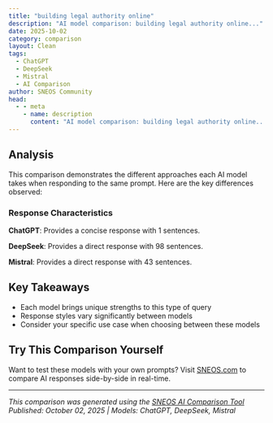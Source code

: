 ```yaml
---
title: "building legal authority online"
description: "AI model comparison: building legal authority online..."
date: 2025-10-02
category: comparison
layout: Clean
tags:
  - ChatGPT
  - DeepSeek
  - Mistral
  - AI Comparison
author: SNEOS Community
head:
  - - meta
    - name: description
      content: "AI model comparison: building legal authority online..."
---
```


<ChatComparison
  title="building legal authority online"
  prompt="building legal authority online"
  :responses='{
    "ChatGPT": "Building legal authority online involves establishing your credibility, expertise, and reputation in the legal field through various digital channels. Here are several strategies to help you build your online legal authority effectively:\n\n### 1. **Create a Professional Website**\n   - **Optimize for User Experience:** Ensure your website is easy to navigate, mobile-friendly, and professional.\n   - **Include Key Information:** Showcase your areas of expertise, credentials, services offered, and client testimonials.\n   - **Blog Section:** Start a legal blog to share insights, news, and informative articles related to your practice areas. This positions you as a knowledgeable resource.\n\n### 2. **Leverage Social Media**\n   - **Choose the Right Platforms:** Focus on platforms like LinkedIn for professional networking and Twitter for sharing legal insights.\n   - **Share Valuable Content:** Post articles, legal updates, and engage with followers to demonstrate your expertise.\n   - **Join Legal Groups:** Participate in relevant groups and forums where legal professionals and potential clients congregate.\n\n### 3. **Produce Valuable Content**\n   - **Write Articles and Guides:** Author downloadable guides, whitepapers, or articles that address common legal issues in your practice area.\n   - **Video Content:** Create videos explaining legal concepts, client FAQs, or updates on relevant laws. YouTube can be a powerful platform for this.\n   - **Podcasts/Webinars:** Start a podcast or series of webinars discussing legal topics to reach a broader audience.\n\n### 4. **Network and Collaborate**\n   - **Join Legal Associations:** Become an active member of local and national legal organizations.\n   - **Collaborate with Others:** Partner with other professionals, such as financial advisors, to create joint content or events.\n   - **Engage with Influencers:** Connect with recognized figures in the legal community and engage with their content.\n\n### 5. **Utilize SEO Strategies**\n   - **Optimize Content for Search Engines:** Use relevant keywords in your website and blog content.\n   - **Local SEO:** Optimize your Google Business Profile to enhance visibility for local searches related to your legal services.\n   - **Backlinking:** Work on getting backlinks from reputable websites to improve your site&#39;s authority.\n\n### 6. **Engage in Online Communities**\n   - **Legal Forums and Q&A Sites:** Participate in platforms like Avvo, Justia, or legal subreddits to answer questions and provide value.\n   - **Online Reviews:** Encourage satisfied clients to leave positive reviews on Google, Yelp, and legal directories.\n\n### 7. **Continuous Learning**\n   - **Stay Updated:** Regularly update yourself on the latest legal trends and developments in your practice area.\n   - **Continued Education:** Attend workshops, webinars, and courses to maintain your expertise and develop new skills.\n\n### 8. **Showcase Case Studies and Success Stories**\n   - **Real-life Examples:** Share anonymized case studies or success stories to illustrate your experience and the value you provide to clients.\n   - **Testimonials:** Feature client testimonials prominently on your website to build trust.\n\n### 9. **Offer Free Resources**\n   - **Consultations or eBooks:** Consider offering free initial consultations or downloadable eBooks that provide valuable information to potential clients.\n   - **Legal Checklists or Templates:** Create useful resources that people can access in exchange for their contact information, aiding in lead generation.\n\n### 10. **Public Speaking and Conferences**\n   - **Attend Events:** Speak at legal conferences or community events to showcase your expertise.\n   - **Workshops:** Organize or participate in workshops and training sessions.\n\n### Conclusion\nBuilding legal authority online is a long-term commitment that requires consistent effort, quality content, and active engagement with your audience. By implementing these strategies, you can enhance your visibility, attract clients, and establish yourself as a trusted authority in your legal field.",
    "DeepSeek": "Of course. Building legal authority online is a critical process for any business, professional, or organization. It\u2019s not just about avoiding lawsuits; it\u0027s about creating a trustworthy digital presence that protects you, your assets, and your users.\n\nThis guide breaks down the process into three key pillars: **Foundation, Protection, and Enforcement.**\n\n---\n\n### Pillar 1: Laying the Legal Foundation\n\nThis is the non-negotiable baseline. Without these, you are operating at significant risk.\n\n#### 1. **Website Terms of Service (ToS)**\nThink of this as the rulebook for using your website or service.\n*   **What it is:** A binding contract between you and your users.\n*   **Why you need it:**\n    *   **Sets the Rules:** Defines acceptable use, prohibited activities, and user responsibilities.\n    *   **Limits Liability:** Contains disclaimers that limit your legal responsibility for how the service is used or for any errors in content.\n    *   **Termination Clause:** Allows you to ban users who violate the terms.\n    *   **Governing Law:** Specifies which state/country\u0027s laws will apply in a dispute.\n*   **Key for:** E-commerce sites, SaaS companies, social networks, and any interactive platform.\n\n#### 2. **Privacy Policy**\nThis is often a legal requirement, not just a best practice.\n*   **What it is:** A disclosure document that explains what user data you collect, how you use it, and with whom you share it.\n*   **Why you need it:**\n    *   **Legal Compliance:** Mandated by laws like the GDPR (EU), CCPA/CPRA (California), and others.\n    *   **Builds Trust:** Transparency about data practices shows users you respect their privacy.\n    *   **Informs Users:** Details cookie usage, data retention policies, and user rights (e.g., the \u0022right to be forgotten\u0022).\n*   **Key for:** **Every single website that collects any personal data** (even just an email via a contact form).\n\n#### 3. **Disclaimer**\nThis protects you from claims related to the information you provide.\n*   **What it is:** A statement that limits your responsibility for the accuracy or applicability of your content.\n*   **Why you need it:**\n    *   **For Informational Sites:** \u0022This is not professional advice (medical, legal, financial).\u0022\n    *   **For Affiliate Links:** \u0022This post contains affiliate links, and I may earn a commission if you make a purchase.\u0022\n    *   **For Testimonials:** \u0022Results are not typical. Your experience may vary.\u0022\n    *   **For User-Generated Content:** \u0022Views expressed by users are their own.\u0022\n*   **Key for:** Bloggers, influencers, news sites, educational platforms, and forums.\n\n---\n\n### Pillar 2: Protecting Your Intellectual Property (IP)\n\nYour brand and creations are valuable assets. You must actively protect them.\n\n#### 1. **Copyright Protection**\n*   **What it is:** Automatic protection for original works fixed in a tangible medium (like your website copy, blog posts, photos, videos, and design).\n*   **How to Build Authority:**\n    *   **Use Copyright Notices:** Display \u0022\u00A9 [Year] [Company Name]. All Rights Reserved.\u0022\n    *   **Register Your Copyright:** For maximum protection (especially in the U.S.), register key works (like your core website content or a book) with the Copyright Office. This allows you to sue for statutory damages and attorney\u0027s fees.\n    *   **Clear Licensing:** If you allow sharing, use clear licenses like Creative Commons to specify what others can and cannot do.\n\n#### 2. **Trademark Protection**\n*   **What it is:** Protection for brand identifiers like your business name, logo, and slogans.\n*   **How to Build Authority:**\n    *   **Conduct a Search:** Before settling on a name, ensure it\u0027s not already trademarked.\n    *   **Register Your Trademark:** File for a federal trademark with the USPTO (in the U.S.) or equivalent bodies elsewhere. This gives you exclusive nationwide rights and the powerful \u00AE symbol.\n    *   **Use the Mark Correctly:** Use the \u2122 symbol for unregistered marks and the \u00AE for registered ones. Consistently use your mark as an adjective (e.g., \u0022XEROX brand copiers\u0022).\n\n---\n\n### Pillar 3: Managing Risk and Enforcement\n\nHaving policies is useless if you don\u0027t manage relationships and enforce your rights.\n\n#### 1. **Contracts for Service Providers**\n*   **What it is:** Written agreements with freelancers, contractors, and agencies.\n*   **Why you need it:**\n    *   **Defines Scope:** Prevents \u0022scope creep.\u0022\n    *   **IP Assignment:** Crucial clause ensuring that any work they create for you (code, design, content) becomes **your** property.\n    *   **Confidentiality:** Protects your business secrets.\n\n#### 2. **Clear Website Navigation and Accessibility**\n*   **What it is:** Making your legal pages easy to find and understand.\n*   **How to Build Authority:**\n    *   **Standard Footer Links:** Place clear links to your ToS, Privacy Policy, and Disclaimer in the website footer on every page.\n    *   **Clickwrap Agreements:** Use checkboxes like \u0022I agree to the Terms of Service\u0022 during sign-up or checkout. This creates a stronger legal agreement than a simple link (known as \u0022browsewrap\u0022).\n\n#### 3. **DMCA Takedown Policy**\n*   **What it is:** A process for dealing with copyright infringement claims.\n*   **Why you need it:**\n    *   **Safe Harbor:** In the U.S., the Digital Millennium Copyright Act (DMCA) provides a \u0022safe harbor\u0022 that shields you from liability for copyright infringement committed by your users **if** you have a proper takedown procedure in place.\n    *   **How to Implement:** Publish a DMCA Policy on your site and designate an agent with the U.S. Copyright Office to receive infringement notices.\n\n#### 4. **Enforcement and Monitoring**\n*   **Monitor for Infringement:** Use Google Alerts for your brand name, and reverse image search for your photos to find unauthorized use.\n*   **Act Decisively:** When you find infringement, send a formal Cease and Desist letter or a DMCA takedown notice to the offending site\u0027s hosting provider.\n\n---\n\n### Actionable Checklist for Building Legal Authority Online\n\n| For... | Must-Have Documents \u0026 Actions |\n| :--- | :--- |\n| **All Websites** | 1. **Privacy Policy** \u003Cbr\u003E 2. **Copyright Notice** in the footer \u003Cbr\u003E 3. **Disclaimer** (if giving advice) |\n| **E-commerce Stores** | 1. **Robust Terms of Service** (with payment, shipping, returns) \u003Cbr\u003E 2. **Privacy Policy** (GDPR/CCPA compliant) \u003Cbr\u003E 3. **Terms of Sale** \u003Cbr\u003E 4. **Secure Payment Processor** |\n| **SaaS / Apps** | 1. **Detailed Terms of Service** (Acceptable Use, Account Termination) \u003Cbr\u003E 2. **Service Level Agreement (SLA)** \u003Cbr\u003E 3. **Data Processing Agreement (DPA)** for GDPR \u003Cbr\u003E 4. **IP Assignment** in contractor agreements |\n| **Bloggers / Influencers** | 1. **Disclaimer** (for affiliate links and general advice) \u003Cbr\u003E 2. **Privacy Policy** \u003Cbr\u003E 3. **Copyright Protection** for original content \u003Cbr\u003E 4. **Disclosure** of sponsored content as per FTC guidelines |\n\n### **Crucial Final Advice**\n\n\u003E **Do not copy and paste legal documents from another website.** This is illegal (copyright infringement) and dangerous, as their business and legal needs are different from yours. Use templates from reputable legal tech companies as a starting point, but **always consult with a qualified business attorney** to tailor these documents to your specific situation. This investment is far cheaper than dealing with a single lawsuit or regulatory fine.",
    "Mistral": "Building legal authority online involves establishing yourself or your organization as a trusted and knowledgeable source in the legal field. Here are some steps to help you achieve this:\n\n### 1. **Create High-Quality Content**\n   - **Blog Posts:** Write informative and engaging blog posts on legal topics relevant to your audience.\n   - **Articles:** Publish well-researched articles on legal issues, case studies, and industry trends.\n   - **Whitepapers:** Develop in-depth whitepapers that provide comprehensive insights into specific legal areas.\n   - **Videos:** Create educational videos, webinars, and podcasts to explain complex legal concepts in an accessible manner.\n\n### 2. **Optimize for SEO**\n   - **Keyword Research:** Identify relevant keywords and phrases that your target audience is searching for.\n   - **On-Page SEO:** Ensure your content is optimized with meta tags, headers, and internal linking.\n   - **Off-Page SEO:** Build high-quality backlinks from reputable legal websites and directories.\n\n### 3. **Leverage Social Media**\n   - **LinkedIn:** Share your content, engage with legal professionals, and participate in relevant groups.\n   - **Twitter:** Use it to share quick updates, legal news, and engage with your audience.\n   - **Facebook:** Create a professional page to share longer-form content and engage with your community.\n   - **Instagram:** Use visual content to highlight legal success stories, client testimonials, and behind-the-scenes looks.\n\n### 4. **Build a Professional Website**\n   - **User-Friendly Design:** Ensure your website is easy to navigate and visually appealing.\n   - **Mobile Optimization:** Make sure your site is mobile-friendly.\n   - **Legal Resources:** Include a section for legal resources, FAQs, and downloadable guides.\n   - **Client Testimonials:** Feature testimonials and case studies to build trust.\n\n### 5. **Engage with Your Audience**\n   - **Email Marketing:** Send regular newsletters with updates, legal tips, and industry news.\n   - **Webinars and Live Q\u0026A:** Host webinars and live Q\u0026A sessions to interact directly with your audience.\n   - **Forums and Communities:** Participate in legal forums and online communities to answer questions and share your expertise.\n\n### 6. **Collaborate with Influencers**\n   - **Guest Blogging:** Write guest posts for other reputable legal blogs.\n   - **Interviews:** Conduct interviews with legal experts and share them on your platform.\n   - **Partnerships:** Collaborate with other legal professionals and organizations to co-create content.\n\n### 7. **Monitor and Analyze Performance**\n   - **Analytics Tools:** Use tools like Google Analytics to track website traffic, engagement, and conversions.\n   - **Social Media Metrics:** Monitor social media engagement, follower growth, and reach.\n   - **Feedback:** Collect feedback from your audience to understand what content resonates best.\n\n### 8. **Stay Current with Legal Trends**\n   - **Continuous Learning:** Stay updated with the latest legal developments, regulations, and case law.\n   - **Industry Conferences:** Attend and speak at legal conferences and seminars to network and share your knowledge.\n\n### 9. **Ethical Considerations**\n   - **Accuracy:** Ensure all information you share is accurate and up-to-date.\n   - **Confidentiality:** Maintain client confidentiality and adhere to ethical guidelines.\n   - **Disclaimers:** Include disclaimers to clarify that your content is for informational purposes and not legal advice.\n\n### 10. **Professional Development**\n   - **Certifications:** Obtain relevant certifications and qualifications to enhance your credibility.\n   - **Continuing Education:** Participate in continuing legal education (CLE) programs to stay current.\n\nBy following these steps, you can build a strong online presence and establish yourself as a legal authority in your field."
  }'
  published-date="02:53"
/>

## Analysis

This comparison demonstrates the different approaches each AI model takes when responding to the same prompt. Here are the key differences observed:

### Response Characteristics

**ChatGPT**: Provides a concise response with 1 sentences. 

**DeepSeek**: Provides a direct response with 98 sentences. 

**Mistral**: Provides a direct response with 43 sentences. 

## Key Takeaways

- Each model brings unique strengths to this type of query
- Response styles vary significantly between models
- Consider your specific use case when choosing between these models

## Try This Comparison Yourself

Want to test these models with your own prompts? Visit [SNEOS.com](https://sneos.com) to compare AI responses side-by-side in real-time.

---

*This comparison was generated using the [SNEOS AI Comparison Tool](https://sneos.com)*
*Published: October 02, 2025 | Models: ChatGPT, DeepSeek, Mistral*
